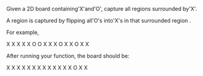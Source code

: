 
Given a 2D board containing'X'and'O', capture all regions surrounded by'X'.

A region is captured by flipping all'O's into'X's in that surrounded region .

For example,

X X X X
X O O X
X X O X
X O X X

After running your function, the board should be:

X X X X
X X X X
X X X X
X O X X

